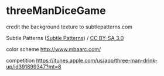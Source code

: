 threeManDiceGame
================

credit the background texture to subtlepatterns.com
<div xmlns:cc="http://creativecommons.org/ns#" xmlns:dct="http://purl.org/dc/terms/" about="http://subtlepatterns.com/tag/dark/page/7/"><span property="dct:title">Subtle Patterns</span> (<a rel="cc:attributionURL" property="cc:attributionName" href="http://subtlepatterns.com">Subtle Patterns</a>) / <a rel="license" href="http://creativecommons.org/licenses/by-sa/3.0/">CC BY-SA 3.0</a></div>

color scheme
http://www.mbaarc.com/

competition
https://itunes.apple.com/us/app/three-man-drink-up/id391899347?mt=8
